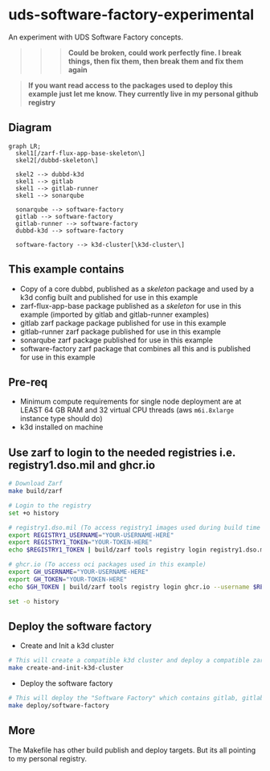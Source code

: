 # uds-software-factory-experimental

An experiment with UDS Software Factory concepts.

>>>**Could be broken, could work perfectly fine. I break things, then fix them, then break them and fix them again**

>**If you want read access to the packages used to deploy this example just let me know. They currently live in my personal github registry**

## Diagram

```mermaid
graph LR;
  skel1[/zarf-flux-app-base-skeleton\]
  skel2[/dubbd-skeleton\]

  skel2 --> dubbd-k3d
  skel1 --> gitlab
  skel1 --> gitlab-runner
  skel1 --> sonarqube

  sonarqube --> software-factory
  gitlab --> software-factory
  gitlab-runner --> software-factory
  dubbd-k3d --> software-factory

  software-factory --> k3d-cluster[\k3d-cluster\]
```

## This example contains
- Copy of a core dubbd, published as a *skeleton* package and used by a k3d config built and published for use in this example
- zarf-flux-app-base package published as a *skeleton* for use in this example (imported by gitlab and gitlab-runner examples)
- gitlab zarf package package published for use in this example
- gitlab-runner zarf package published for use in this example
- sonarqube zarf package published for use in this example
- software-factory zarf package that combines all this and is published for use in this example


## Pre-req
- Minimum compute requirements for single node deployment are at LEAST 64 GB RAM and 32 virtual CPU threads (aws `m6i.8xlarge` instance type should do)
- k3d installed on machine

## Use zarf to login to the needed registries i.e. registry1.dso.mil and ghcr.io

```bash
# Download Zarf
make build/zarf

# Login to the registry
set +o history

# registry1.dso.mil (To access registry1 images used during build time in this example)
export REGISTRY1_USERNAME="YOUR-USERNAME-HERE"
export REGISTRY1_TOKEN="YOUR-TOKEN-HERE"
echo $REGISTRY1_TOKEN | build/zarf tools registry login registry1.dso.mil --username $REGISTRY1_USERNAME --password-stdin

# ghcr.io (To access oci packages used in this example)
export GH_USERNAME="YOUR-USERNAME-HERE"
export GH_TOKEN="YOUR-TOKEN-HERE"
echo $GH_TOKEN | build/zarf tools registry login ghcr.io --username $REGISTRY1_USERNAME --password-stdin

set -o history
```

## Deploy the software factory
- Create and Init a k3d cluster
```bash
# This will create a compatible k3d cluster and deploy a compatible zarf init package
make create-and-init-k3d-cluster
```
- Deploy the software factory
```bash
# This will deploy the "Software Factory" which contains gitlab, gitlab-runner and sonarqube running on top of DUBBD (Defense Unicorns Big Bang Distro)
make deploy/software-factory
```

## More
The Makefile has other build publish and deploy targets. But its all pointing to my personal registry.
